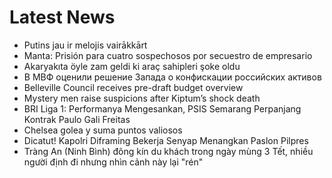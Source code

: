 # Latest News
-  Putins jau ir melojis vairākkārt
-  Manta: Prisión para cuatro sospechosos por secuestro de empresario
-  Akaryakıta öyle zam geldi ki araç sahipleri şoke oldu
-  В МВФ оценили решение Запада о конфискации российских активов
-  Belleville Council receives pre-draft budget overview
-  Mystery men raise suspicions after Kiptum’s shock death
-  BRI Liga 1: Performanya Mengesankan, PSIS Semarang Perpanjang Kontrak Paulo Gali Freitas
-  Chelsea golea y suma puntos valiosos
-  Dicatut! Kapolri Diframing Bekerja Senyap Menangkan Paslon Pilpres
-  Tràng An (Ninh Bình) đông kín du khách trong ngày mùng 3 Tết, nhiều người định đi nhưng nhìn cảnh này lại "rén"
